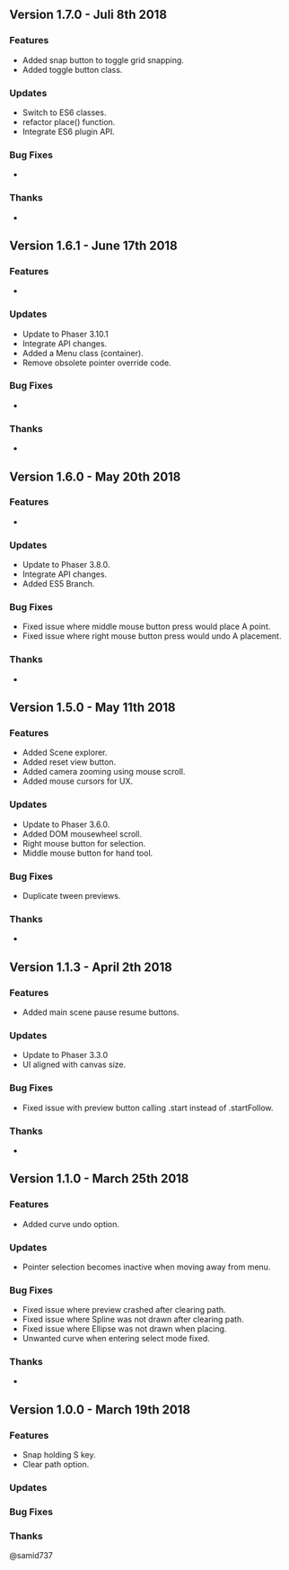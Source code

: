 ## Version 1.7.0 - Juli 8th 2018

### Features

- Added snap button to toggle grid snapping.
- Added toggle button class.

### Updates

- Switch to ES6 classes.
- refactor place() function. 
- Integrate ES6 plugin API.

### Bug Fixes

-

### Thanks

-

## Version 1.6.1 - June 17th 2018

### Features

- 

### Updates

- Update to Phaser 3.10.1
- Integrate API changes.
- Added a Menu class (container).
- Remove obsolete pointer override code. 

### Bug Fixes

-

### Thanks

-


## Version 1.6.0 - May 20th 2018

### Features

- 

### Updates

- Update to Phaser 3.8.0.
- Integrate API changes.
- Added ES5 Branch. 

### Bug Fixes

- Fixed issue where middle mouse button press would place A point.
- Fixed issue where right mouse button press would undo A placement.

### Thanks

-

## Version 1.5.0 - May 11th 2018

### Features

- Added Scene explorer.
- Added reset view button.
- Added camera zooming using mouse scroll.
- Added mouse cursors for UX.

### Updates

- Update to Phaser 3.6.0.
- Added DOM mousewheel scroll.
- Right mouse button for selection.
- Middle mouse button for hand tool.

### Bug Fixes

- Duplicate tween previews.

### Thanks

-

## Version 1.1.3 - April 2th 2018

### Features

- Added main scene pause resume buttons.

### Updates

- Update to Phaser 3.3.0
- UI aligned with canvas size.

### Bug Fixes

- Fixed issue with preview button calling .start instead of .startFollow.

### Thanks

-

## Version 1.1.0 - March 25th 2018

### Features

- Added curve undo option.

### Updates

- Pointer selection becomes inactive when moving away from menu.

### Bug Fixes

- Fixed issue where preview crashed after clearing path.
- Fixed issue where Spline was not drawn after clearing path.
- Fixed issue where Ellipse was not drawn when placing.
- Unwanted curve when entering select mode fixed.

### Thanks

-

## Version 1.0.0 - March 19th 2018

### Features

* Snap holding S key.
* Clear path option.

### Updates

### Bug Fixes

### Thanks

@samid737